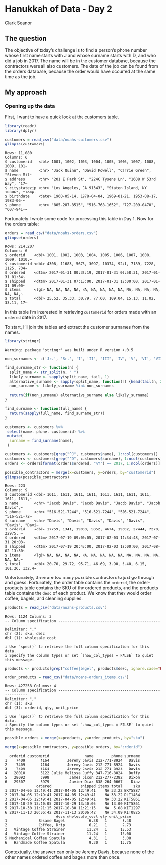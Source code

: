 Hanukkah of Data - Day 2
================
Clark Seanor

## The question

The objective of today’s challenge is to find a person’s phone number
whose first name starts with J and whose surname starts with D, and who
did a job in 2017. The name will be in the customer database, because
the contractors were all also customers. The date of the job can be
found from the orders database, because the order would have occurred at
the same time as the job.

## My approach

### Opening up the data

First, I want to have a quick look at the customers table.

``` r
library(readr)
library(dplyr)

customers = read_csv("data/noahs-customers.csv")
glimpse(customers)
```

    Rows: 11,080
    Columns: 6
    $ customerid   <dbl> 1001, 1002, 1003, 1004, 1005, 1006, 1007, 1008, 1009, 101~
    $ name         <chr> "Jack Quinn", "David Powell", "Carrie Green", "Steven Mil~
    $ address      <chr> "201 E Park St", "224C Tysens Ln", "1608 W 53rd Way", "17~
    $ citystatezip <chr> "Los Angeles, CA 91343", "Staten Island, NY 10306", "Tamp~
    $ birthdate    <date> 1960-05-14, 1978-04-04, 1969-01-21, 1953-08-17, 1983-06-~
    $ phone        <chr> "805-287-8515", "516-768-1652", "727-209-0470", "607-941-~

Fortunately I wrote some code for processing this table in Day 1. Now
for the orders table:

``` r
orders = read_csv("data/noahs-orders.csv")
glimpse(orders)
```

    Rows: 214,207
    Columns: 6
    $ orderid    <dbl> 1001, 1002, 1003, 1004, 1005, 1006, 1007, 1008, 1009, 1010,~
    $ customerid <dbl> 4308, 11683, 5676, 3097, 10374, 9241, 7189, 7228, 1125, 734~
    $ ordered    <dttm> 2017-01-31 00:32:19, 2017-01-31 00:58:31, 2017-01-31 01:34~
    $ shipped    <dttm> 2017-01-31 07:15:00, 2017-01-31 18:00:00, 2017-01-31 09:00~
    $ items      <lgl> NA, NA, NA, NA, NA, NA, NA, NA, NA, NA, NA, NA, NA, NA, NA,~
    $ total      <dbl> 25.52, 35.33, 30.79, 77.60, 109.04, 15.13, 11.02, 33.11, 17~

In this table I’m interested in retrieving `customerid` for orders made
with an `ordered` date in 2017.

To start, I’ll join the tables and extract the customer surnames from
the names.

``` r
library(stringr)
```

    Warning: package 'stringr' was built under R version 4.0.5

``` r
non_surnames <- c('Jr.', 'Sr.', 'I', 'II', "III", 'IV', 'V', 'VI', 'VII', 'VIII')

find_surname_str <- function(n) {
  split_name <- str_split(n, " ")
  likely_surname <- sapply(split_name, tail, 1)
  alternative_surname <- sapply(split_name, function(n) {head(tail(n, 2), 1)})
  non_surname <- likely_surname %in% non_surnames
  
  return(if(non_surname) alternative_surname else likely_surname)
}

find_surname <- function(full_name) {
  return(sapply(full_name, find_surname_str))
}

customers <- customers %>%
 select(name, phone, customerid) %>%
 mutate(
  surname = find_surname(name),
 )

customers <- customers[grep("^J", customers$name), 1:ncol(customers)]
customers <- customers[grep("^D", customers$surname), 1:ncol(customers)]
orders <- orders[format(orders$ordered, "%Y") == 2017, 1:ncol(orders)]

possible_contractors = merge(x=customers, y=orders, by="customerid")
glimpse(possible_contractors)
```

    Rows: 223
    Columns: 9
    $ customerid <dbl> 1611, 1611, 1611, 1611, 1611, 1611, 1611, 1611, 1611, 1611,~
    $ name       <chr> "Jacob Davis", "Jacob Davis", "Jacob Davis", "Jacob Davis",~
    $ phone      <chr> "516-521-7244", "516-521-7244", "516-521-7244", "516-521-72~
    $ surname    <chr> "Davis", "Davis", "Davis", "Davis", "Davis", "Davis", "Davi~
    $ orderid    <dbl> 17759, 1341, 19000, 5852, 4674, 19502, 27444, 7270, 22975, ~
    $ ordered    <dttm> 2017-07-19 09:00:05, 2017-02-03 11:34:48, 2017-07-31 20:03~
    $ shipped    <dttm> 2017-07-19 20:45:00, 2017-02-03 18:00:00, 2017-08-02 13:30~
    $ items      <lgl> NA, NA, NA, NA, NA, NA, NA, NA, NA, NA, NA, NA, NA, NA, NA,~
    $ total      <dbl> 20.70, 29.72, 95.71, 46.69, 3.90, 6.40, 6.15, 101.26, 132.4~

Unfortunately, there are too many possible contractors to just go
through and guess. Fortunately, the order table contains the `orderid`,
the order-products table contains the SKU of the ordered products, and
the products table contains the `desc` of each product. We know that
they would order coffee, bagels, and cleaning supplies.

``` r
products = read_csv("data/noahs-products.csv")
```

    Rows: 1124 Columns: 3
    -- Column specification --------------------------------------------------------
    Delimiter: ","
    chr (2): sku, desc
    dbl (1): wholesale_cost

    i Use `spec()` to retrieve the full column specification for this data.
    i Specify the column types or set `show_col_types = FALSE` to quiet this message.

``` r
products <- products[grep("coffee|bagel", products$desc, ignore.case=TRUE), 1:ncol(products)]

order_products = read_csv("data/noahs-orders_items.csv")
```

    Rows: 427258 Columns: 4
    -- Column specification --------------------------------------------------------
    Delimiter: ","
    chr (1): sku
    dbl (3): orderid, qty, unit_price

    i Use `spec()` to retrieve the full column specification for this data.
    i Specify the column types or set `show_col_types = FALSE` to quiet this message.

``` r
possible_orders = merge(x=products, y=order_products, by="sku")

merge(x=possible_contractors, y=possible_orders, by="orderid")
```

      orderid customerid                name        phone surname
    1    7409       4164        Jeremy Davis 212-771-8924   Davis
    2    7409       4164        Jeremy Davis 212-771-8924   Davis
    3    7409       4164        Jeremy Davis 212-771-8924   Davis
    4   28010       6122 Julie Melissa Duffy 347-716-8024   Duffy
    5   28092       3998         James Dixon 212-277-2382   Dixon
    6   29507       8979         Javier Diaz 838-264-0667    Diaz
                  ordered             shipped items total     sku
    1 2017-04-05 12:49:41 2017-04-05 12:49:41    NA 33.22 BKY5887
    2 2017-04-05 12:49:41 2017-04-05 12:49:41    NA 33.22 DLI1464
    3 2017-04-05 12:49:41 2017-04-05 12:49:41    NA 33.22 KIT5861
    4 2017-10-29 13:40:05 2017-10-29 13:40:05    NA 13.00 KIT5861
    5 2017-10-30 11:21:15 2017-10-30 11:21:15    NA  5.08 KIT1297
    6 2017-11-13 20:06:42 2017-11-13 20:06:42    NA 34.09 KIT0825
                           desc wholesale_cost qty unit_price
    1              Sesame Bagel           6.38   1       8.48
    2              Coffee, Drip           6.21   1       7.73
    3   Vintage Coffee Strainer          11.24   1      12.53
    4   Vintage Coffee Strainer          11.24   1      13.00
    5 Mechanical Coffee Spatula           4.31   1       5.08
    6   Handmade Coffee Spatula           9.30   1      12.75

Contextually, the answer can only be Jeremy Davis, because none of the
other names ordered coffee and bagels more than once.
